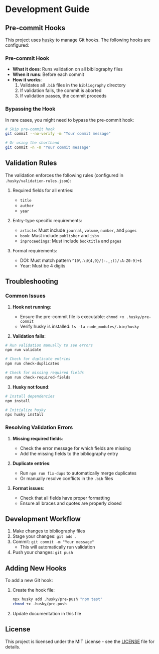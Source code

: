 # Development Guide

## Pre-commit Hooks

This project uses [husky](https://typicode.github.io/husky/) to manage Git hooks. The following hooks are configured:

### Pre-commit Hook
- **What it does**: Runs validation on all bibliography files
- **When it runs**: Before each commit
- **How it works**:
  1. Validates all `.bib` files in the `bibliography` directory
  2. If validation fails, the commit is aborted
  3. If validation passes, the commit proceeds

### Bypassing the Hook

In rare cases, you might need to bypass the pre-commit hook:

```bash
# Skip pre-commit hook
git commit --no-verify -m "Your commit message"

# Or using the shorthand
git commit -n -m "Your commit message"
```

## Validation Rules

The validation enforces the following rules (configured in `.husky/validation-rules.json`):

1. Required fields for all entries:
   - `title`
   - `author`
   - `year`

2. Entry-type specific requirements:
   - `article`: Must include `journal`, `volume`, `number`, and `pages`
   - `book`: Must include `publisher` and `isbn`
   - `inproceedings`: Must include `booktitle` and `pages`

3. Format requirements:
   - DOI: Must match pattern `^10\.\d{4,9}/[-._;()/:A-Z0-9]+$`
   - Year: Must be 4 digits

## Troubleshooting

### Common Issues

1. **Hook not running**:
   - Ensure the pre-commit file is executable: `chmod +x .husky/pre-commit`
   - Verify husky is installed: `ls -la node_modules/.bin/husky`

2. **Validation fails**:
  ```bash
  # Run validation manually to see errors
  npm run validate
  
  # Check for duplicate entries
  npm run check-duplicates
  
  # Check for missing required fields
  npm run check-required-fields
  ```

3. **Husky not found**:
  ```bash
  # Install dependencies
  npm install
  
  # Initialize husky
  npx husky install
  ```

### Resolving Validation Errors

1. **Missing required fields**:
   - Check the error message for which fields are missing
   - Add the missing fields to the bibliography entry

2. **Duplicate entries**:
   - Run `npm run fix-dups` to automatically merge duplicates
   - Or manually resolve conflicts in the `.bib` files

3. **Format issues**:
   - Check that all fields have proper formatting
   - Ensure all braces and quotes are properly closed

## Development Workflow

1. Make changes to bibliography files
2. Stage your changes: `git add .`
3. Commit: `git commit -m "Your message"`
   - This will automatically run validation
4. Push your changes: `git push`

## Adding New Hooks

To add a new Git hook:

1. Create the hook file:
   ```bash
   npx husky add .husky/pre-push "npm test"
   chmod +x .husky/pre-push
   ```

2. Update documentation in this file

## License

This project is licensed under the MIT License - see the [LICENSE](LICENSE) file for details.
